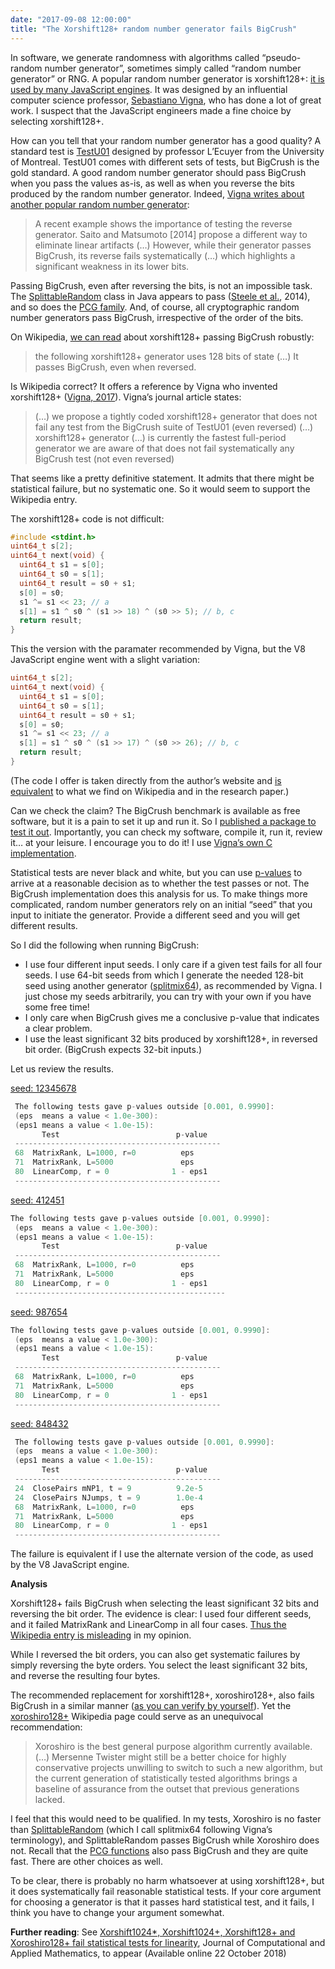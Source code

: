 ```yaml
---
date: "2017-09-08 12:00:00"
title: "The Xorshift128+ random number generator fails BigCrush"
---
```




In software, we generate randomness with algorithms called &ldquo;pseudo-random number generator&rdquo;, sometimes simply called &ldquo;random number generator&rdquo; or RNG. A popular random number generator is xorshift128+: [it is used by many JavaScript engines](https://v8project.blogspot.ca/2015/12/theres-mathrandom-and-then-theres.html). It was designed by an influential computer science professor, [Sebastiano Vigna](http://vigna.di.unimi.it/), who has done a lot of great work. I suspect that the JavaScript engineers made a fine choice by selecting xorshift128+.

How can you tell that your random number generator has a good quality? A standard test is [TestU01](http://simul.iro.umontreal.ca/testu01/) designed by professor L&rsquo;Ecuyer from the University of Montreal. TestU01 comes with different sets of tests, but BigCrush is the gold standard. A good random number generator should pass BigCrush when you pass the values as-is, as well as when you reverse the bits produced by the random number generator. Indeed, [Vigna writes about another popular random number generator](https://arxiv.org/pdf/1402.6246.pdf):

> A recent example shows the importance of testing the reverse generator. Saito and Matsumoto [2014] propose a different way to eliminate linear artifacts (&hellip;) However, while their generator passes BigCrush, its reverse fails systematically (&hellip;) which highlights a significant weakness in its lower bits.


Passing BigCrush, even after reversing the bits, is not an impossible task. The [SplittableRandom](https://docs.oracle.com/javase/8/docs/api/java/util/SplittableRandom.html) class in Java appears to pass ([Steele et al.](http://gee.cs.oswego.edu/dl/papers/oopsla14.pdf), 2014), and so does the [PCG family](http://www.pcg-random.org/). And, of course, all cryptographic random number generators pass BigCrush, irrespective of the order of the bits.

On Wikipedia, [we can read](https://en.wikipedia.org/wiki/Xorshift) about xorshift128+ passing BigCrush robustly:

> the following xorshift128+ generator uses 128 bits of state (&hellip;) It passes BigCrush, even when reversed.


Is Wikipedia correct? It offers a reference by Vigna who invented xorshift128+ ([Vigna, 2017](http://www.sciencedirect.com/science/article/pii/S0377042716305301)). Vigna&rsquo;s journal article states:

> (&hellip;) we propose a tightly coded xorshift128+ generator that does not fail any test from the BigCrush suite of TestU01 (even reversed) (&hellip;) xorshift128+ generator (&hellip;) is currently the fastest full-period generator we are aware of that does not fail systematically any BigCrush test (not even reversed)


That seems like a pretty definitive statement. It admits that there might be statistical failure, but no systematic one. So it would seem to support the Wikipedia entry.

The xorshift128+ code is not difficult:
```C
#include <stdint.h>
uint64_t s[2];
uint64_t next(void) {
  uint64_t s1 = s[0];
  uint64_t s0 = s[1];
  uint64_t result = s0 + s1;
  s[0] = s0;
  s1 ^= s1 << 23; // a
  s[1] = s1 ^ s0 ^ (s1 >> 18) ^ (s0 >> 5); // b, c
  return result;
}
```


This the version with the paramater recommended by Vigna, but the V8 JavaScript engine went with a slight variation:
```C
uint64_t s[2];
uint64_t next(void) {
  uint64_t s1 = s[0];
  uint64_t s0 = s[1];
  uint64_t result = s0 + s1;
  s[0] = s0;
  s1 ^= s1 << 23; // a
  s[1] = s1 ^ s0 ^ (s1 >> 17) ^ (s0 >> 26); // b, c
  return result;
}
```


(The code I offer is taken directly from the author&rsquo;s website and [is equivalent](https://github.com/lemire/testingRNG/tree/master/unit) to what we find on Wikipedia and in the research paper.)

Can we check the claim? The BigCrush benchmark is available as free software, but it is a pain to set it up and run it. So I [published a package to test it out](https://github.com/lemire/testingRNG). Importantly, you can check my software, compile it, run it, review it&hellip; at your leisure. I encourage you to do it! I use [Vigna&rsquo;s own C implementation](https://github.com/lemire/testingRNG/blob/master/source/xorshift128plus.h).

Statistical tests are never black and white, but you can use [p-values](https://en.wikipedia.org/wiki/P-value) to arrive at a reasonable decision as to whether the test passes or not. The BigCrush implementation does this analysis for us. To make things more complicated, random number generators rely on an initial &ldquo;seed&rdquo; that you input to initiate the generator. Provide a different seed and you will get different results.

So I did the following when running BigCrush:

- I use four different input seeds. I only care if a given test fails for all four seeds. I use 64-bit seeds from which I generate the needed 128-bit seed using another generator ([splitmix64](https://github.com/lemire/testingRNG/blob/master/source/splitmix64.h)), as recommended by Vigna. I just chose my seeds arbitrarily, you can try with your own if you have some free time!
- I only care when BigCrush gives me a conclusive p-value that indicates a clear problem.
- I use the least significant 32 bits produced by xorshift128+, in reversed bit order. (BigCrush expects 32-bit inputs.)


Let us review the results.

[seed: 12345678](https://github.com/lemire/testingRNG/blob/master/testu01/results/testxorshift128plus-z-b.log)
```C
 The following tests gave p-values outside [0.001, 0.9990]:
 (eps  means a value < 1.0e-300):
 (eps1 means a value < 1.0e-15):
       Test                          p-value
 ----------------------------------------------
 68  MatrixRank, L=1000, r=0          eps
 71  MatrixRank, L=5000               eps
 80  LinearComp, r = 0              1 - eps1
 ----------------------------------------------
```


[seed: 412451](https://github.com/lemire/testingRNG/blob/master/testu01/results/testxorshift128plus-S412451-z-b.log)
```C
The following tests gave p-values outside [0.001, 0.9990]:
 (eps  means a value < 1.0e-300):
 (eps1 means a value < 1.0e-15):
       Test                          p-value
 ----------------------------------------------
 68  MatrixRank, L=1000, r=0          eps
 71  MatrixRank, L=5000               eps
 80  LinearComp, r = 0              1 - eps1
 -----------------------------------------------
```


[seed: 987654](https://github.com/lemire/testingRNG/blob/master/testu01/results/testxorshift128plus-S987654-z-b.log)
```C
The following tests gave p-values outside [0.001, 0.9990]:
 (eps  means a value < 1.0e-300):
 (eps1 means a value < 1.0e-15):
       Test                          p-value
 ----------------------------------------------
 68  MatrixRank, L=1000, r=0          eps
 71  MatrixRank, L=5000               eps
 80  LinearComp, r = 0              1 - eps1
 ----------------------------------------------
```


[seed: 848432](https://github.com/lemire/testingRNG/blob/master/testu01/results/testxorshift128plus-S848432-z-b.log)
```C
 The following tests gave p-values outside [0.001, 0.9990]:
 (eps  means a value < 1.0e-300):
 (eps1 means a value < 1.0e-15):
       Test                          p-value
 ----------------------------------------------
 24  ClosePairs mNP1, t = 9          9.2e-5
 24  ClosePairs NJumps, t = 9        1.0e-4
 68  MatrixRank, L=1000, r=0          eps
 71  MatrixRank, L=5000               eps
 80  LinearComp, r = 0              1 - eps1
 ----------------------------------------------
```


The failure is equivalent if I use the alternate version of the code, as used by the V8 JavaScript engine.

__Analysis__

Xorshift128+ fails BigCrush when selecting the least significant 32 bits and reversing the bit order. The evidence is clear: I used four different seeds, and it failed MatrixRank and LinearComp in all four cases. [Thus the Wikipedia entry is misleading](https://en.wikipedia.org/wiki/Xorshift) in my opinion.

While I reversed the bit orders, you can also get systematic failures by simply reversing the byte orders. You select the least significant 32 bits, and reverse the resulting four bytes.

The recommended replacement for xorshift128+, xoroshiro128+, also fails BigCrush in a similar manner ([as you can verify by yourself](https://github.com/lemire/testingRNG)). Yet the [xoroshiro128+](https://en.wikipedia.org/wiki/Xoroshiro128%2B) Wikipedia page could serve as an unequivocal recommendation:

> Xoroshiro is the best general purpose algorithm currently available. (&hellip;) Mersenne Twister might still be a better choice for highly conservative projects unwilling to switch to such a new algorithm, but the current generation of statistically tested algorithms brings a baseline of assurance from the outset that previous generations lacked.


I feel that this would need to be qualified. In my tests, Xoroshiro is no faster than [SplittableRandom](https://docs.oracle.com/javase/8/docs/api/java/util/SplittableRandom.html) (which I call splitmix64 following Vigna&rsquo;s terminology), and SplittableRandom passes BigCrush while Xoroshiro does not. Recall that the [PCG functions](http://www.pcg-random.org/) also pass BigCrush and they are quite fast. There are other choices as well.

To be clear, there is probably no harm whatsoever at using xorshift128+, but it does systematically fail reasonable statistical tests. If your core argument for choosing a generator is that it passes hard statistical test, and it fails, I think you have to change your argument somewhat.

__Further reading__: See [Xorshift1024*, Xorshift1024+, Xorshift128+ and Xoroshiro128+ fail statistical tests for linearity](https://www.sciencedirect.com/science/article/pii/S0377042718306265?dgcid=author), Journal of Computational and Applied Mathematics, to appear (Available online 22 October 2018)

